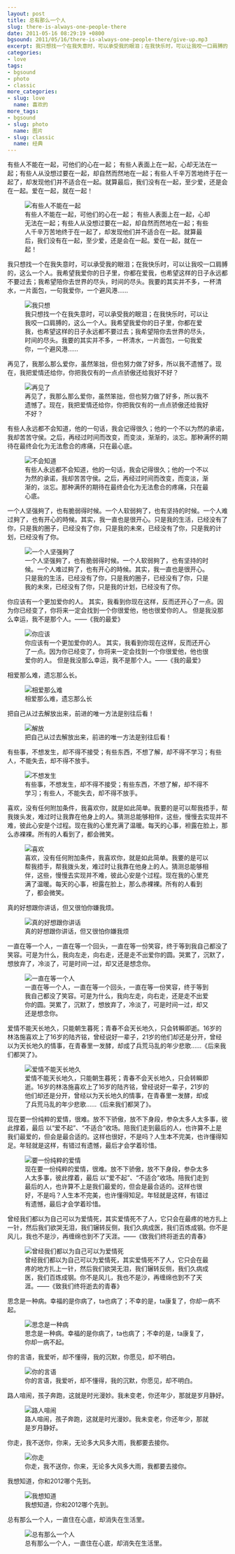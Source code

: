 ```yaml
---
layout: post
title: 总有那么一个人
slug: there-is-always-one-people-there
date: 2011-05-16 08:29:19 +0800
bgsound: 2011/05/16/there-is-always-one-people-there/give-up.mp3
excerpt: 我只想找一个在我失意时，可以承受我的眼泪；在我快乐时，可以让我咬一口肩膊的，这么一个人。我希望我爱你的日子里，你都在爱我，也希望这样的日子永远都不要过去；我希望陪你去世界的尽头，时间的尽头。我要的其实并不多，一杯清水，一片面包，一句我爱你，一个避风港……
categories:
- love
tags:
- bgsound
- photo
- classic
more_categories:
- slug: love
  name: 喜欢的
more_tags:
- bgsound
- slug: photo
  name: 图片
- slug: classic
  name: 经典
---
```


有些人不能在一起，可他们的心在一起； 有些人表面上在一起，心却无法在一起；有些人从没想过要在一起，却自然而然地在一起；有些人千辛万苦地终于在一起了，却发现他们并不适合在一起。就算最后，我们没有在一起，至少爱，还是会在一起。爱在一起，就在一起！

<figure>
	<img src="{{ site.path.uploads }}2011/05/16/there-is-always-one-people-there/1.jpg" alt="有些人不能在一起" />
	<figcaption>
		有些人不能在一起，可他们的心在一起； 有些人表面上在一起，心却无法在一起；有些人从没想过要在一起，却自然而然地在一起；有些人千辛万苦地终于在一起了，却发现他们并不适合在一起。就算最后，我们没有在一起，至少爱，还是会在一起。爱在一起，就在一起！
	</figcaption>
</figure>

我只想找一个在我失意时，可以承受我的眼泪；在我快乐时，可以让我咬一口肩膊的，这么一个人。我希望我爱你的日子里，你都在爱我，也希望这样的日子永远都不要过去；我希望陪你去世界的尽头，时间的尽头。我要的其实并不多，一杯清水，一片面包，一句我爱你，一个避风港……

<figure>
	<img src="{{ site.path.uploads }}2011/05/16/there-is-always-one-people-there/2.jpg" alt="我只想" />
	<figcaption>
		我只想找一个在我失意时，可以承受我的眼泪；在我快乐时，可以让我咬一口肩膊的，这么一个人。我希望我爱你的日子里，你都在爱我，也希望这样的日子永远都不要过去；我希望陪你去世界的尽头，时间的尽头。我要的其实并不多，一杯清水，一片面包，一句我爱你，一个避风港……
	</figcaption>
</figure>

再见了，我那么那么爱你，虽然笨拙，但也努力做了好多，所以我不遗憾了。现在，我把爱情还给你，你把我仅有的一点点骄傲还给我好不好？

<figure>
	<img src="{{ site.path.uploads }}2011/05/16/there-is-always-one-people-there/3.jpg" alt="再见了" />
	<figcaption>
		再见了，我那么那么爱你，虽然笨拙，但也努力做了好多，所以我不遗憾了。现在，我把爱情还给你，你把我仅有的一点点骄傲还给我好不好？
	</figcaption>
</figure>

有些人永远都不会知道，他的一句话，我会记得很久；他的一个不以为然的承诺，我却苦苦守侯。之后，再经过时间而改变，而变淡，渐渐的，淡忘。那种满怀的期待在最终会化为无法愈合的疼痛，只在最心底。

<figure>
	<img src="{{ site.path.uploads }}2011/05/16/there-is-always-one-people-there/4.jpg" alt="不会知道" />
	<figcaption>
		有些人永远都不会知道，他的一句话，我会记得很久；他的一个不以为然的承诺，我却苦苦守侯。之后，再经过时间而改变，而变淡，渐渐的，淡忘。那种满怀的期待在最终会化为无法愈合的疼痛，只在最心底。
	</figcaption>
</figure>

一个人坚强夠了，也有脆弱得时候。一个人软弱夠了，也有坚持的时候。一个人难过夠了，也有开心的時候。其实，我一直也是很开心。只是我的生活，已经没有了你，只是我的圈子，已经没有了你，只是我的未來，已经没有了你，只是我的计划，已经没有了你。

<figure>
	<img src="{{ site.path.uploads }}2011/05/16/there-is-always-one-people-there/5.jpg" alt="一个人坚强夠了" />
	<figcaption>
		一个人坚强夠了，也有脆弱得时候。一个人软弱夠了，也有坚持的时候。一个人难过夠了，也有开心的時候。其实，我一直也是很开心。只是我的生活，已经没有了你，只是我的圈子，已经没有了你，只是我的未來，已经没有了你，只是我的计划，已经没有了你。
	</figcaption>
</figure>

你应该有一个更加爱你的人。 其实，我看到你现在这样，反而还开心了一点。因为你已经变了，你将来一定会找到一个你很爱他，他也很爱你的人。 但是我没那么幸运，我不是那个人。——《我的最爱》

<figure>
	<img src="{{ site.path.uploads }}2011/05/16/there-is-always-one-people-there/6.jpg" alt="你应该" />
	<figcaption>
		你应该有一个更加爱你的人。 其实，我看到你现在这样，反而还开心了一点。因为你已经变了，你将来一定会找到一个你很爱他，他也很爱你的人。 但是我没那么幸运，我不是那个人。——《我的最爱》
	</figcaption>
</figure>

相爱那么难，遗忘那么长。

<figure>
	<img src="{{ site.path.uploads }}2011/05/16/there-is-always-one-people-there/7.jpg" alt="相爱那么难" />
	<figcaption>
		相爱那么难，遗忘那么长
	</figcaption>
</figure>

把自己从过去解放出来，前进的唯一方法是别往后看！

<figure>
	<img src="{{ site.path.uploads }}2011/05/16/there-is-always-one-people-there/8.jpg" alt="解放" />
	<figcaption>
		把自己从过去解放出来，前进的唯一方法是别往后看！
	</figcaption>
</figure>

有些事，不想发生，却不得不接受；有些东西，不想了解，却不得不学习；有些人，不能失去，却不得不放手。

<figure>
	<img src="{{ site.path.uploads }}2011/05/16/there-is-always-one-people-there/9.jpg" alt="不想发生" />
	<figcaption>
		有些事，不想发生，却不得不接受；有些东西，不想了解，却不得不学习；有些人，不能失去，却不得不放手。
	</figcaption>
</figure>

喜欢，没有任何附加条件，我喜欢你，就是如此简单。我要的是可以帮我捂手，帮我拨头发，难过时让我靠在他身上的人。猜测总能够相伴，这些，慢慢去实现并不难，彼此心安是个过程。现在我的心里充满了温暖。每天的心事，袒露在脸上，那么赤裸裸。所有的人看到了，都会微笑。

<figure>
	<img src="{{ site.path.uploads }}2011/05/16/there-is-always-one-people-there/10.jpg" alt="喜欢" />
	<figcaption>
		喜欢，没有任何附加条件，我喜欢你，就是如此简单。我要的是可以帮我捂手，帮我拨头发，难过时让我靠在他身上的人。猜测总能够相伴，这些，慢慢去实现并不难，彼此心安是个过程。现在我的心里充满了温暖。每天的心事，袒露在脸上，那么赤裸裸。所有的人看到了，都会微笑。
	</figcaption>
</figure>

真的好想跟你讲话，但又很怕你嫌我烦。

<figure>
	<img src="{{ site.path.uploads }}2011/05/16/there-is-always-one-people-there/11.jpg" alt="真的好想跟你讲话" />
	<figcaption>
		真的好想跟你讲话，但又很怕你嫌我烦
	</figcaption>
</figure>

一直在等一个人，一直在等一个回头，一直在等一份笑容，终于等到我自己都没了笑容。可是为什么，我向左走，向右走，还是走不出爱你的圆。哭累了，沉默了，想放弃了，冷淡了，可是时间一过，却又还是想念你。

<figure>
	<img src="{{ site.path.uploads }}2011/05/16/there-is-always-one-people-there/12.jpg" alt="一直在等一个人" />
	<figcaption>
		一直在等一个人，一直在等一个回头，一直在等一份笑容，终于等到我自己都没了笑容。可是为什么，我向左走，向右走，还是走不出爱你的圆。哭累了，沉默了，想放弃了，冷淡了，可是时间一过，却又还是想念你。
	</figcaption>
</figure>

爱情不能天长地久，只能朝生暮死；青春不会天长地久，只会转瞬即逝。16岁的林洛施喜欢上了16岁的陆齐铭，曾经说好一辈子，21岁的他们却还是分开，曾经以为天长地久的情事，在青春里一发酵，却成了兵荒马乱的年少悲歌……《后来我们都哭了》。

<figure>
	<img src="{{ site.path.uploads }}2011/05/16/there-is-always-one-people-there/13.jpg" alt="爱情不能天长地久" />
	<figcaption>
		爱情不能天长地久，只能朝生暮死；青春不会天长地久，只会转瞬即逝。16岁的林洛施喜欢上了16岁的陆齐铭，曾经说好一辈子，21岁的他们却还是分开，曾经以为天长地久的情事，在青春里一发酵，却成了兵荒马乱的年少悲歌……《后来我们都哭了》。
	</figcaption>
</figure>

现在要一份纯粹的爱情，很难。放不下骄傲，放不下身段，参杂太多人太多事，彼此撑着，最后 以“爱不起”、“不适合”收场。陪我们走到最后的人，也许算不上是我们最爱的，但会是最合适的。这样也很好，不是吗？人生本不完美，也许懂得知足。年轻就是这样，有错过有遗憾，最后才会学着珍惜。

<figure>
	<img src="{{ site.path.uploads }}2011/05/16/there-is-always-one-people-there/14.jpg" alt="要一份纯粹的爱情" />
	<figcaption>
		现在要一份纯粹的爱情，很难。放不下骄傲，放不下身段，参杂太多人太多事，彼此撑着，最后 以“爱不起”、“不适合”收场。陪我们走到最后的人，也许算不上是我们最爱的，但会是最合适的。这样也很好，不是吗？人生本不完美，也许懂得知足。年轻就是这样，有错过有遗憾，最后才会学着珍惜。
	</figcaption>
</figure>

曾经我们都以为自己可以为爱情死，其实爱情死不了人，它只会在最疼的地方扎上一针，然后我们欲哭无泪，我们辗转反侧，我们久病成医，我们百炼成钢。你不是风儿，我也不是沙，再缠绵也到不了天涯。——《致我们终将逝去的青春》

<figure>
	<img src="{{ site.path.uploads }}2011/05/16/there-is-always-one-people-there/15.jpg" alt="曾经我们都以为自己可以为爱情死" />
	<figcaption>
		曾经我们都以为自己可以为爱情死，其实爱情死不了人，它只会在最疼的地方扎上一针，然后我们欲哭无泪，我们辗转反侧，我们久病成医，我们百炼成钢。你不是风儿，我也不是沙，再缠绵也到不了天涯。——《致我们终将逝去的青春》
	</figcaption>
</figure>

思念是一种病。幸福的是你病了，ta也病了；不幸的是，ta康复了，你却一病不起。

<figure>
	<img src="{{ site.path.uploads }}2011/05/16/there-is-always-one-people-there/16.jpg" alt="思念是一种病" />
	<figcaption>
		思念是一种病。幸福的是你病了，ta也病了；不幸的是，ta康复了，你却一病不起。
	</figcaption>
</figure>

你的言语，我爱听，却不懂得，我的沉默，你愿见，却不明白。

<figure>
	<img src="{{ site.path.uploads }}2011/05/16/there-is-always-one-people-there/17.jpg" alt="你的言语" />
	<figcaption>
		你的言语，我爱听，却不懂得，我的沉默，你愿见，却不明白。
	</figcaption>
</figure>

路人喧闹，孩子奔跑，这就是时光漫妙。我未变老，你还年少，那就是岁月静好。

<figure>
	<img src="{{ site.path.uploads }}2011/05/16/there-is-always-one-people-there/18.jpg" alt="路人喧闹" />
	<figcaption>
		路人喧闹，孩子奔跑，这就是时光漫妙。我未变老，你还年少，那就是岁月静好。
	</figcaption>
</figure>

你走，我不送你，你来，无论多大风多大雨，我都要去接你。

<figure>
	<img src="{{ site.path.uploads }}2011/05/16/there-is-always-one-people-there/19.jpg" alt="你走" />
	<figcaption>
		你走，我不送你，你来，无论多大风多大雨，我都要去接你。
	</figcaption>
</figure>

我想知道，你和2012哪个先到。

<figure>
	<img src="{{ site.path.uploads }}2011/05/16/there-is-always-one-people-there/20.jpg" alt="我想知道" />
	<figcaption>
		我想知道，你和2012哪个先到。
	</figcaption>
</figure>

总有那么一个人，一直住在心底，却消失在生活里。

<figure>
	<img src="{{ site.path.uploads }}2011/05/16/there-is-always-one-people-there/21.jpg" alt="总有那么一个人" />
	<figcaption>
		总有那么一个人，一直住在心底，却消失在生活里。
	</figcaption>
</figure>

